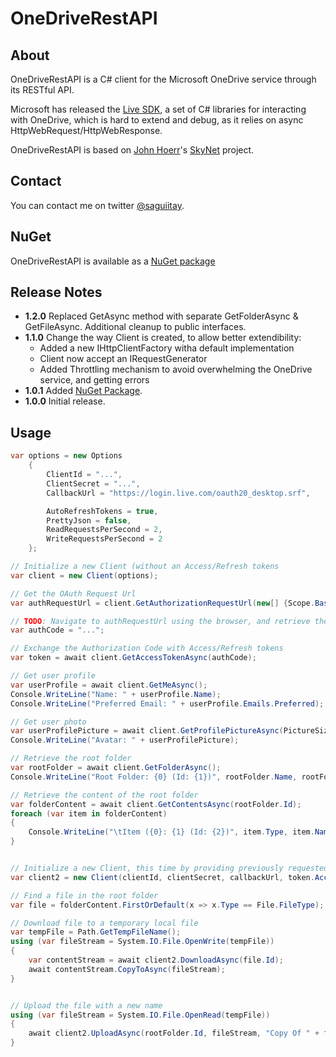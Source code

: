 # OneDriveRestAPI

## About

OneDriveRestAPI is a C# client for the Microsoft OneDrive service through its RESTful API.

Microsoft has released the [Live SDK](http://msdn.microsoft.com/en-US/live/ff621310 "Microsoft Live SDK"), a set of C# libraries for interacting with OneDrive, which is hard to extend and debug, as it relies on async HttpWebRequest/HttpWebResponse.

OneDriveRestAPI is based on [John Hoerr](https://twitter.com/johnhoerr)'s [SkyNet](https://github.com/jhoerr/SkyNet) project.

## Contact

You can contact me on twitter [@saguiitay](https://twitter.com/saguiitay).

## NuGet

OneDriveRestAPI is available as a [NuGet package](https://www.nuget.org/packages/OneDriveRestAPI)

## Release Notes

+ **1.2.0**   Replaced GetAsync method with separate GetFolderAsync & GetFileAsync. Additional cleanup to public interfaces.
+ **1.1.0**   Change the way Client is created, to allow better extendibility:
  + Added a new IHttpClientFactory witha default implementation
  + Client now accept an IRequestGenerator
  + Added Throttling mechanism to avoid overwhelming the OneDrive service, and getting errors
+ **1.0.1**   Added [NuGet Package](https://www.nuget.org/packages/OneDriveRestAPI).
+ **1.0.0**   Initial release.

## Usage

```csharp
var options = new Options
    {
        ClientId = "...",
        ClientSecret = "...",
        CallbackUrl = "https://login.live.com/oauth20_desktop.srf",

        AutoRefreshTokens = true,
        PrettyJson = false,
        ReadRequestsPerSecond = 2,
        WriteRequestsPerSecond = 2
    };

// Initialize a new Client (without an Access/Refresh tokens
var client = new Client(options);

// Get the OAuth Request Url
var authRequestUrl = client.GetAuthorizationRequestUrl(new[] {Scope.Basic, Scope.Signin, Scope.SkyDrive, Scope.SkyDriveUpdate});

// TODO: Navigate to authRequestUrl using the browser, and retrieve the Authorization Code from the response
var authCode = "...";

// Exchange the Authorization Code with Access/Refresh tokens
var token = await client.GetAccessTokenAsync(authCode);

// Get user profile
var userProfile = await client.GetMeAsync();
Console.WriteLine("Name: " + userProfile.Name);
Console.WriteLine("Preferred Email: " + userProfile.Emails.Preferred);

// Get user photo
var userProfilePicture = await client.GetProfilePictureAsync(PictureSize.Small);
Console.WriteLine("Avatar: " + userProfilePicture);

// Retrieve the root folder
var rootFolder = await client.GetFolderAsync();
Console.WriteLine("Root Folder: {0} (Id: {1})", rootFolder.Name, rootFolder.Id);

// Retrieve the content of the root folder
var folderContent = await client.GetContentsAsync(rootFolder.Id);
foreach (var item in folderContent)
{
    Console.WriteLine("\tItem ({0}: {1} (Id: {2})", item.Type, item.Name, item.Id);
}


// Initialize a new Client, this time by providing previously requested Access/Refresh tokens
var client2 = new Client(clientId, clientSecret, callbackUrl, token.Access_Token, token.Refresh_Token);

// Find a file in the root folder
var file = folderContent.FirstOrDefault(x => x.Type == File.FileType);

// Download file to a temporary local file
var tempFile = Path.GetTempFileName();
using (var fileStream = System.IO.File.OpenWrite(tempFile))
{
    var contentStream = await client2.DownloadAsync(file.Id);
    await contentStream.CopyToAsync(fileStream);
}


// Upload the file with a new name
using (var fileStream = System.IO.File.OpenRead(tempFile))
{
    await client2.UploadAsync(rootFolder.Id, fileStream, "Copy Of " + file.Name);
}

```


